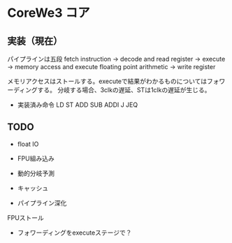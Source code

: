 # CoreWe3 コア

## 実装（現在）

パイプラインは五段
	fetch instruction ->
	decode and read register ->
	execute ->
	memory access and execute floating point arithmetic ->
	write register

メモリアクセスはストールする。executeで結果がわかるものについてはフォワーディングする。
分岐する場合、3clkの遅延、STは1clkの遅延が生じる。

* 実装済み命令
LD ST ADD SUB ADDI J JEQ

## TODO

* float IO

* FPU組み込み

* 動的分岐予測

* キャッシュ

* パイプライン深化

FPUストール

* フォワーディングをexecuteステージで？